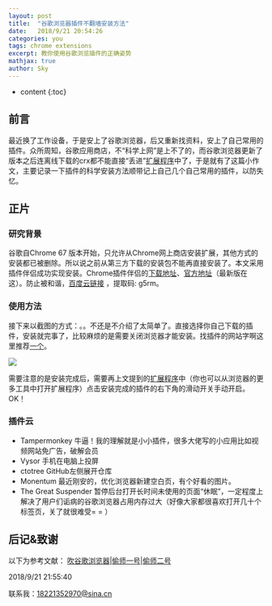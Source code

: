 ```yaml
---
layout: post
title:  "谷歌浏览器插件不翻墙安装方法"
date:   2018/9/21 20:54:26    
categories: you
tags: chrome extensions
excerpt: 教你使用谷歌浏览插件的正确姿势
mathjax: true
author: Sky
---
```


* content
{:toc}

## 前言 ##
最近换了工作设备，于是安上了谷歌浏览器，后又重新找资料，安上了自己常用的插件。众所周知，谷歌应用商店，不“科学上网”是上不了的，而谷歌浏览器更新了版本之后连离线下载的crx都不能直接“丢进”[扩展程序](chrome://extensions/)中了，于是就有了这篇小作文，主要记录一下插件的科学安装方法顺带记上自己几个自己常用的插件，以防失忆。
## 正片 ##
### 研究背景 ###
谷歌自Chrome 67 版本开始，只允许从Chrome网上商店安装扩展，其他方式的安装都已被删除。所以说之前从第三方下载的安装包不能再直接安装了。本文采用插件伴侣成功实现安装。Chrome插件伴侣的[下载地址](http://crxhelp.bj.bcebos.com/crxhelp.zip)、[官方地址](http://www.webappbus.com/)（最新版在这）。防止被和谐，[百度云链接](https://pan.baidu.com/s/14Sr79NM97jj4-tgjw7wkIA) ，提取码: g5rm。
### 使用方法 ###
接下来以截图的方式：。。不还是不介绍了太简单了。直接选择你自己下载的插件，安装就完事了，比较麻烦的是需要关闭浏览器才能安装。找插件的网站字啊这里推荐[一个](https://www.crx4chrome.com/)。

![](https://i.imgur.com/bKwh9N0.png)

需要注意的是安装完成后，需要再上文提到的[扩展程序](chrome://extensions/)中（你也可以从浏览器的更多工具中打开扩展程序）点击安装完成的插件的右下角的滑动开关手动开启。OK！


### 插件云 ###
- Tampermonkey 牛逼！我的理解就是小小插件，很多大佬写的小应用比如视频网站免广告，破解会员
- Vysor 手机在电脑上投屏
- ctotree GitHub左侧展开仓库
- Monentum 最近刚安的，优化浏览器新建空白页，有个好看的图片。
- The Great Suspender 暂停后台打开长时间未使用的页面“休眠”，一定程度上解决了用户们诟病的谷歌浏览器占用内存过大（好像大家都很喜欢打开几十个标签页，关了就很难受=  = ）



## 后记&致谢 ##
以下为参考文献：
[吹谷歌浏览器](https://www.zhihu.com/question/19618233)|[偷师一号](https://blog.csdn.net/qq_42690685/article/details/81039700)|[偷师二号](https://blog.csdn.net/wanwuguicang/article/details/80716178)


2018/9/21 21:55:40 

联系我：18221352970@sina.cn









  



